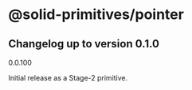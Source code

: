 # @solid-primitives/pointer

## Changelog up to version 0.1.0

0.0.100

Initial release as a Stage-2 primitive.

